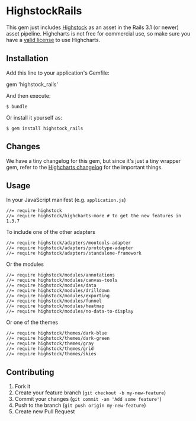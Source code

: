 # HighstockRails

This gem just includes [Highstock](http://highcharts.com/) as an asset in the Rails 3.1 (or newer) asset pipeline.
Highcharts is not free for commercial use, so make sure you have a [valid license](http://highcharts.com/license) to use Highcharts.

## Installation

Add this line to your application's Gemfile:

   gem 'highstock_rails'

And then execute:

    $ bundle

Or install it yourself as:

    $ gem install highstock_rails


## Changes

We have a tiny changelog for this gem, but since it's just a tiny wrapper gem,
refer to the [Highcharts changelog](http://www.highcharts.com/documentation/changelog#highcharts)
for the important things.

## Usage

In your JavaScript manifest (e.g. `application.js`)

    //= require highstock
    //= require highstock/highcharts-more # to get the new features in 1.3.7

To include one of the other adapters

    //= require highstock/adapters/mootools-adapter
    //= require highstock/adapters/prototype-adapter
    //= require highstock/adapters/standalone-framework

Or the modules

    //= require highstock/modules/annotations
    //= require highstock/modules/canvas-tools
    //= require highstock/modules/data
    //= require highstock/modules/drilldown
    //= require highstock/modules/exporting
    //= require highstock/modules/funnel
    //= require highstock/modules/heatmap
    //= require highstock/modules/no-data-to-display

Or one of the themes

    //= require highstock/themes/dark-blue
    //= require highstock/themes/dark-green
    //= require highstock/themes/gray
    //= require highstock/themes/grid
    //= require highstock/themes/skies

## Contributing

1. Fork it
2. Create your feature branch (`git checkout -b my-new-feature`)
3. Commit your changes (`git commit -am 'Add some feature'`)
4. Push to the branch (`git push origin my-new-feature`)
5. Create new Pull Request
